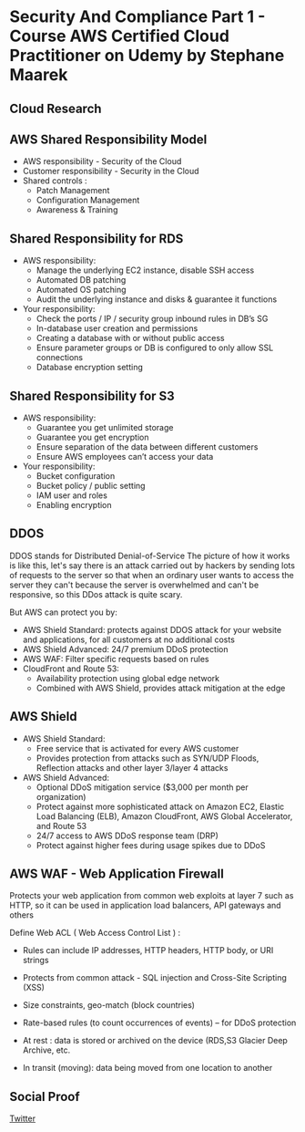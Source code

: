 # Security And Compliance Part 1 - Course AWS Certified Cloud Practitioner on Udemy by Stephane Maarek

## Cloud Research
## AWS Shared Responsibility Model 
- AWS responsibility - Security of the Cloud
- Customer responsibility - Security in the Cloud
- Shared controls :
	- Patch Management
	- Configuration Management
	- Awareness & Training

## Shared Responsibility for RDS 
- AWS responsibility:
	- Manage the underlying EC2 instance, disable SSH access
	- Automated DB patching
	- Automated OS patching
	- Audit the underlying instance and disks & guarantee it functions
- Your responsibility:
	- Check the ports / IP / security group inbound rules in DB’s SG
	- In-database user creation and permissions
	- Creating a database with or without public access
	- Ensure parameter groups or DB is configured to only allow SSL connections
	- Database encryption setting

## Shared Responsibility for S3
- AWS responsibility:
	- Guarantee you get unlimited storage
	- Guarantee you get encryption
	- Ensure separation of the data between different customers
	- Ensure AWS employees can’t access your data
- Your responsibility:
	- Bucket configuration
	- Bucket policy / public setting
	- IAM user and roles
	- Enabling encryption

## DDOS 
DDOS stands for Distributed Denial-of-Service
The picture of how it works is like this, let's say there is an attack carried out by hackers by sending lots of requests to the server so that when an ordinary user wants to access the server they can't because the server is overwhelmed and can't be responsive, so this DDos attack is quite scary.

But AWS can protect you by:
- AWS Shield Standard: protects against DDOS attack for your website and applications, for all customers at no additional costs 
- AWS Shield Advanced: 24/7 premium DDoS protection 
- AWS WAF: Filter specific requests based on rules 
- CloudFront and Route 53: 
	- Availability protection using global edge network 
	- Combined with AWS Shield, provides attack mitigation at the edge

## AWS Shield
- AWS Shield Standard:
	- Free service that is activated for every AWS customer
	- Provides protection from attacks such as SYN/UDP Floods, Reflection attacks and other layer 3/layer 4 attacks
- AWS Shield Advanced:
	- Optional DDoS mitigation service ($3,000 per month per organization)
	- Protect against more sophisticated attack on Amazon EC2, Elastic Load Balancing (ELB), Amazon CloudFront, AWS Global Accelerator, and Route 53
	- 24/7 access to AWS DDoS response team (DRP)
	- Protect against higher fees during usage spikes due to DDoS

## AWS WAF - Web Application Firewall 
Protects your web application from common web exploits at layer 7 such as HTTP, so it can be used in application load balancers, API gateways and others

Define Web ACL ( Web Access Control List ) :
- Rules can include IP addresses, HTTP headers, HTTP body, or URI strings
- Protects from common attack - SQL injection and Cross-Site Scripting (XSS)
- Size constraints, geo-match (block countries)
- Rate-based rules (to count occurrences of events) – for DDoS protection

- At rest : data is stored or archived on the device (RDS,S3 Glacier Deep Archive, etc.
- In transit (moving): data being moved from one location to another

## Social Proof

[Twitter](https://twitter.com/silvyameliaa_/status/1633334309301157889)
